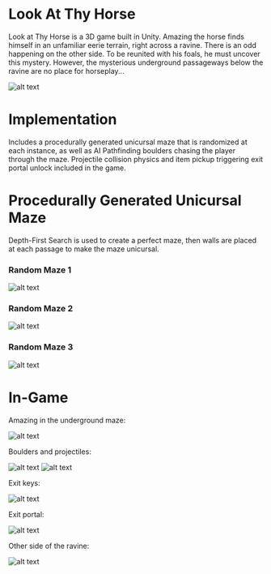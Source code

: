 # Look At Thy Horse
Look at Thy Horse is a 3D game built in Unity. Amazing the horse finds himself in an unfamiliar eerie terrain, right across a ravine. There is an odd happening on the other side. To be reunited with his foals, he must uncover this mystery. However, the mysterious underground passageways below the ravine are no place for horseplay... 

![alt text](https://github.com/nehirakdag/LookAtMyHorse/blob/master/Images/amazing2.png)


# Implementation
Includes a procedurally generated unicursal maze that is randomized at each instance, as well as AI Pathfinding boulders chasing the player through the maze. Projectile collision physics and item pickup triggering exit portal unlock included in the game.


# Procedurally Generated Unicursal Maze
Depth-First Search is used to create a perfect maze, then walls are placed at each passage to make the maze unicursal. 

### Random Maze 1
![alt text](https://github.com/nehirakdag/LookAtMyHorse/blob/master/Images/maze1.png)

### Random Maze 2
![alt text](https://github.com/nehirakdag/LookAtMyHorse/blob/master/Images/maze2.png)

### Random Maze 3
![alt text](https://github.com/nehirakdag/LookAtMyHorse/blob/master/Images/maze3.png)


# In-Game
Amazing in the underground maze:

![alt text](https://github.com/nehirakdag/LookAtMyHorse/blob/master/Images/amazing1.png)

Boulders and projectiles:

![alt text](https://github.com/nehirakdag/LookAtMyHorse/blob/master/Images/amazing3.png)
![alt text](https://github.com/nehirakdag/LookAtMyHorse/blob/master/Images/amazing5.png)

Exit keys:

![alt text](https://github.com/nehirakdag/LookAtMyHorse/blob/master/Images/amazing4.png)

Exit portal:

![alt text](https://github.com/nehirakdag/LookAtMyHorse/blob/master/Images/amazing7.png)

Other side of the ravine:

![alt text](https://github.com/nehirakdag/LookAtMyHorse/blob/master/Images/amazing6.png)

